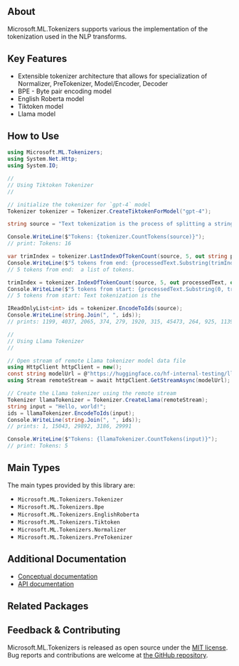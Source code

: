 ## About

Microsoft.ML.Tokenizers supports various the implementation of the tokenization used in the NLP transforms.

## Key Features

* Extensible tokenizer architecture that allows for specialization of Normalizer, PreTokenizer, Model/Encoder, Decoder
* BPE - Byte pair encoding model
* English Roberta model
* Tiktoken model
* Llama model

## How to Use

```c#
using Microsoft.ML.Tokenizers;
using System.Net.Http;
using System.IO;

//
// Using Tiktoken Tokenizer
//

// initialize the tokenizer for `gpt-4` model
Tokenizer tokenizer = Tokenizer.CreateTiktokenForModel("gpt-4");

string source = "Text tokenization is the process of splitting a string into a list of tokens.";

Console.WriteLine($"Tokens: {tokenizer.CountTokens(source)}");
// print: Tokens: 16

var trimIndex = tokenizer.LastIndexOfTokenCount(source, 5, out string processedText, out _);
Console.WriteLine($"5 tokens from end: {processedText.Substring(trimIndex)}");
// 5 tokens from end:  a list of tokens.

trimIndex = tokenizer.IndexOfTokenCount(source, 5, out processedText, out _);
Console.WriteLine($"5 tokens from start: {processedText.Substring(0, trimIndex)}");
// 5 tokens from start: Text tokenization is the

IReadOnlyList<int> ids = tokenizer.EncodeToIds(source);
Console.WriteLine(string.Join(", ", ids));
// prints: 1199, 4037, 2065, 374, 279, 1920, 315, 45473, 264, 925, 1139, 264, 1160, 315, 11460, 13

//
// Using Llama Tokenizer
//

// Open stream of remote Llama tokenizer model data file
using HttpClient httpClient = new();
const string modelUrl = @"https://huggingface.co/hf-internal-testing/llama-tokenizer/resolve/main/tokenizer.model";
using Stream remoteStream = await httpClient.GetStreamAsync(modelUrl);

// Create the Llama tokenizer using the remote stream
Tokenizer llamaTokenizer = Tokenizer.CreateLlama(remoteStream);
string input = "Hello, world!";
ids = llamaTokenizer.EncodeToIds(input);
Console.WriteLine(string.Join(", ", ids));
// prints: 1, 15043, 29892, 3186, 29991

Console.WriteLine($"Tokens: {llamaTokenizer.CountTokens(input)}");
// print: Tokens: 5
```

## Main Types

The main types provided by this library are:

* `Microsoft.ML.Tokenizers.Tokenizer`
* `Microsoft.ML.Tokenizers.Bpe`
* `Microsoft.ML.Tokenizers.EnglishRoberta`
* `Microsoft.ML.Tokenizers.Tiktoken`
* `Microsoft.ML.Tokenizers.Normalizer`
* `Microsoft.ML.Tokenizers.PreTokenizer`

## Additional Documentation

* [Conceptual documentation](TODO)
* [API documentation](https://learn.microsoft.com/en-us/dotnet/api/microsoft.ml.tokenizers)

## Related Packages

<!-- The related packages associated with this package -->

## Feedback & Contributing

Microsoft.ML.Tokenizers is released as open source under the [MIT license](https://licenses.nuget.org/MIT). Bug reports and contributions are welcome at [the GitHub repository](https://github.com/dotnet/machinelearning).
